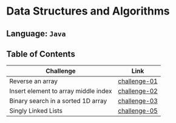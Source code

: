 # Data Structures and Algorithms

## Language: `Java`

## Table of Contents

| Challenge                            | Link                                        |
| ------------------------------------ | ------------------------------------------- |
| Reverse an array                     | [challenge-01](arrayReverse/README.md)      |
| Insert element to array middle index | [challenge-02](arrayInsertShift/README.md)  |
| Binary search in a sorted 1D array   | [challenge-03](arrayBinarySearch/README.md) |
| Singly Linked Lists                  | [challenge-05](SinglyLinkedLists/README.md) |
